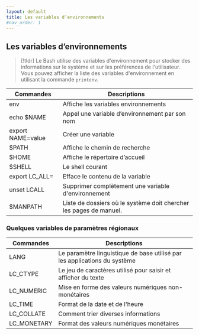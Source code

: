 ```yaml
---
layout: default
title: Les variables d’environnements
#nav_order: 1
---
```


## Les variables d’environnements

> [!tldr]
> Le Bash utilise des variables d'environnement pour stocker des informations sur le système et sur les préférences de l'utilisateur. Vous pouvez afficher la liste des variables d'environnement en utilisant la commande `printenv`.

| Commandes         | Descriptions                                                       |
| ----------------- | ------------------------------------------------------------------ |
| env               | Affiche les variables environnements                               |
| echo $NAME        | Appel une variable d’environnement par son nom                     |
| export NAME=value | Créer une variable                                                 |
| $PATH             | Affiche le chemin de recherche                                     |
| $HOME             | Affiche le répertoire d’accueil                                    |
| $SHELL            | Le shell courant                                                   |
| export LC_ALL=    | Efface le contenu de la variable                                   |
| unset LCALL       | Supprimer complètement une variable d'environnement                |
| $MANPATH          | Liste de dossiers où le système doit chercher les pages de manuel. |

### Quelques variables de paramètres régionaux

| Commandes   | Descriptions                                                              |
| ----------- | ------------------------------------------------------------------------- |
| LANG        | Le paramètre linguistique de base utilisé par les applications du système |
| LC_CTYPE    | Le jeu de caractères utilisé pour saisir et afficher du texte             |
| LC_NUMERIC  | Mise en forme des valeurs numériques non-monétaires                       |
| LC_TIME     | Format de la date et de l'heure                                           |
| LC_COLLATE  | Comment trier diverses informations                                       |
| LC_MONETARY | Format des valeurs numériques monétaires                                  |
